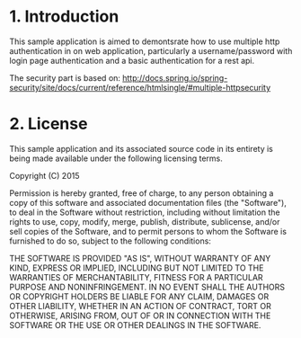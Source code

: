 # 1. Introduction
This sample application is aimed to demontsrate how to use multiple http authentication in on web application, particularly a username/password with login page authentication and a basic authentication for a rest api.

  The security part is based on: http://docs.spring.io/spring-security/site/docs/current/reference/htmlsingle/#multiple-httpsecurity

# 2. License
This sample application and its associated source code in its entirety is being made available under the following licensing terms.

Copyright (C) 2015

Permission is hereby granted, free of charge, to any person obtaining a copy of
this software and associated documentation files (the "Software"), to deal in the
Software without restriction, including without limitation the rights to use, copy,
modify, merge, publish, distribute, sublicense, and/or sell copies of the Software,
and to permit persons to whom the Software is furnished to do so, subject to the
following conditions:

THE SOFTWARE IS PROVIDED "AS IS", WITHOUT WARRANTY OF ANY KIND, EXPRESS OR IMPLIED,
INCLUDING BUT NOT LIMITED TO THE WARRANTIES OF MERCHANTABILITY, FITNESS FOR A
PARTICULAR PURPOSE AND NONINFRINGEMENT. IN NO EVENT SHALL THE AUTHORS OR COPYRIGHT
HOLDERS BE LIABLE FOR ANY CLAIM, DAMAGES OR OTHER LIABILITY, WHETHER IN AN ACTION OF
CONTRACT, TORT OR OTHERWISE, ARISING FROM, OUT OF OR IN CONNECTION WITH THE SOFTWARE
OR THE USE OR OTHER DEALINGS IN THE SOFTWARE.
